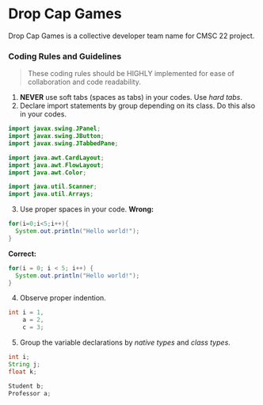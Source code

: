 # Drop Cap Games
Drop Cap Games is a collective developer team name for CMSC 22 project.

### Coding Rules and Guidelines
> These coding rules should be HIGHLY implemented for ease of collaboration and code readability.
1. **NEVER** use soft tabs (spaces as tabs) in your codes. Use *hard tabs*.
2. Declare import statements by group depending on its class. Do this also in your codes.
```java
import javax.swing.JPanel;
import javax.swing.JButton;
import javax.swing.JTabbedPane;

import java.awt.CardLayout;
import java.awt.FlowLayout;
import java.awt.Color;

import java.util.Scanner;
import java.util.Arrays;
```
3. Use proper spaces in your code.
**Wrong:**
```java
for(i=0;i<5;i++){
  System.out.println("Hello world!");
}
```
**Correct:**
```java
for(i = 0; i < 5; i++) {
  System.out.println("Hello world!");
}
```
4. Observe proper indention.
```java
int i = 1,
    a = 2,
    c = 3;
```
5. Group the variable declarations by *native types* and *class types*.
```java
int i;
String j;
float k;

Student b;
Professor a;
```
